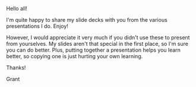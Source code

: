 Hello all!

I'm quite happy to share my slide decks with you from the various presentations I do. Enjoy!

However, I would appreciate it very much if you didn't use these to present from yourselves. My slides aren't that special in the first place, so I'm sure you can do better. Plus, putting together a presentation helps you learn better, so copying one is just hurting your own learning.

Thanks!

Grant
